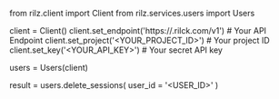 from rilz.client import Client
from rilz.services.users import Users

client = Client()
client.set_endpoint('https://<REGION>.rilck.com/v1') # Your API Endpoint
client.set_project('<YOUR_PROJECT_ID>') # Your project ID
client.set_key('<YOUR_API_KEY>') # Your secret API key

users = Users(client)

result = users.delete_sessions(
    user_id = '<USER_ID>'
)

